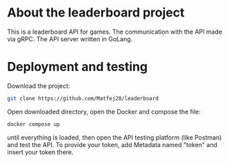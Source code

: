 # About the leaderboard project

 This is a leaderboard API for games. The communication with the API made via gRPC. The API server written in GoLang.

# Deployment and testing

 Download the project:
 ```bash
 git clone https://github.com/Matfej28/leaderboard
  ```
 Open downloaded directory, open the Docker and compose the file:
 ```bash
 docker compose up
  ```
until everything is loaded, then open the API testing platform (like Postman) and test the API. To provide your token, add Metadata named "token" and insert your token there.
